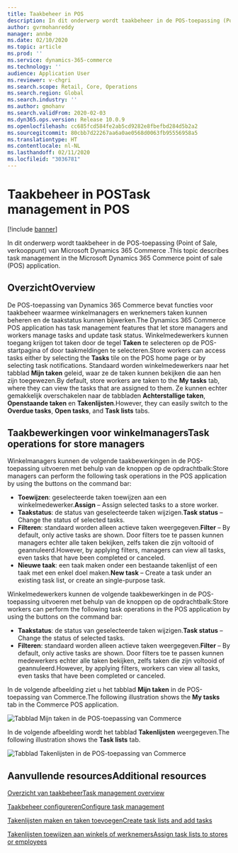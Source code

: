 ```yaml
---
title: Taakbeheer in POS
description: In dit onderwerp wordt taakbeheer in de POS-toepassing (Point of Sale, verkooppunt) van Microsoft Dynamics 365 Commerce .
author: gvrmohanreddy
manager: annbe
ms.date: 02/10/2020
ms.topic: article
ms.prod: ''
ms.service: dynamics-365-commerce
ms.technology: ''
audience: Application User
ms.reviewer: v-chgri
ms.search.scope: Retail, Core, Operations
ms.search.region: Global
ms.search.industry: ''
ms.author: gmohanv
ms.search.validFrom: 2020-02-03
ms.dyn365.ops.version: Release 10.0.9
ms.openlocfilehash: cc685fcd584fe2ab5cd9282e8fbefbd284d5b2a2
ms.sourcegitcommit: 80cbb7d22267aa6a0ae0568d0063fb95556958a5
ms.translationtype: HT
ms.contentlocale: nl-NL
ms.lasthandoff: 02/11/2020
ms.locfileid: "3036781"
---
```

# <a name="task-management-in-pos"></a><span data-ttu-id="04c3e-103">Taakbeheer in POS</span><span class="sxs-lookup"><span data-stu-id="04c3e-103">Task management in POS</span></span>

[!include [banner](includes/banner.md)]

<span data-ttu-id="04c3e-104">In dit onderwerp wordt taakbeheer in de POS-toepassing (Point of Sale, verkooppunt) van Microsoft Dynamics 365 Commerce .</span><span class="sxs-lookup"><span data-stu-id="04c3e-104">This topic describes task management in the Microsoft Dynamics 365 Commerce point of sale (POS) application.</span></span>

## <a name="overview"></a><span data-ttu-id="04c3e-105">Overzicht</span><span class="sxs-lookup"><span data-stu-id="04c3e-105">Overview</span></span>

<span data-ttu-id="04c3e-106">De POS-toepassing van Dynamics 365 Commerce bevat functies voor taakbeheer waarmee winkelmanagers en werknemers taken kunnen beheren en de taakstatus kunnen bijwerken.</span><span class="sxs-lookup"><span data-stu-id="04c3e-106">The Dynamics 365 Commerce POS application has task management features that let store managers and workers manage tasks and update task status.</span></span> <span data-ttu-id="04c3e-107">Winkelmedewerkers kunnen toegang krijgen tot taken door de tegel **Taken** te selecteren op de POS-startpagina of door taakmeldingen te selecteren.</span><span class="sxs-lookup"><span data-stu-id="04c3e-107">Store workers can access tasks either by selecting the **Tasks** tile on the POS home page or by selecting task notifications.</span></span> <span data-ttu-id="04c3e-108">Standaard worden winkelmedewerkers naar het tabblad **Mijn taken** geleid, waar ze de taken kunnen bekijken die aan hen zijn toegewezen.</span><span class="sxs-lookup"><span data-stu-id="04c3e-108">By default, store workers are taken to the **My tasks** tab, where they can view the tasks that are assigned to them.</span></span> <span data-ttu-id="04c3e-109">Ze kunnen echter gemakkelijk overschakelen naar de tabbladen **Achterstallige taken**, **Openstaande taken** en **Takenlijsten**.</span><span class="sxs-lookup"><span data-stu-id="04c3e-109">However, they can easily switch to the **Overdue tasks**, **Open tasks**, and **Task lists** tabs.</span></span>

## <a name="task-operations-for-store-managers"></a><span data-ttu-id="04c3e-110">Taakbewerkingen voor winkelmanagers</span><span class="sxs-lookup"><span data-stu-id="04c3e-110">Task operations for store managers</span></span>

<span data-ttu-id="04c3e-111">Winkelmanagers kunnen de volgende taakbewerkingen in de POS-toepassing uitvoeren met behulp van de knoppen op de opdrachtbalk:</span><span class="sxs-lookup"><span data-stu-id="04c3e-111">Store managers can perform the following task operations in the POS application by using the buttons on the command bar:</span></span>

- <span data-ttu-id="04c3e-112">**Toewijzen**: geselecteerde taken toewijzen aan een winkelmedewerker.</span><span class="sxs-lookup"><span data-stu-id="04c3e-112">**Assign** – Assign selected tasks to a store worker.</span></span>
- <span data-ttu-id="04c3e-113">**Taakstatus**: de status van geselecteerde taken wijzigen.</span><span class="sxs-lookup"><span data-stu-id="04c3e-113">**Task status** – Change the status of selected tasks.</span></span>
- <span data-ttu-id="04c3e-114">**Filteren**: standaard worden alleen actieve taken weergegeven.</span><span class="sxs-lookup"><span data-stu-id="04c3e-114">**Filter** – By default, only active tasks are shown.</span></span> <span data-ttu-id="04c3e-115">Door filters toe te passen kunnen managers echter alle taken bekijken, zelfs taken die zijn voltooid of geannuleerd.</span><span class="sxs-lookup"><span data-stu-id="04c3e-115">However, by applying filters, managers can view all tasks, even tasks that have been completed or canceled.</span></span>
- <span data-ttu-id="04c3e-116">**Nieuwe taak**: een taak maken onder een bestaande takenlijst of een taak met een enkel doel maken.</span><span class="sxs-lookup"><span data-stu-id="04c3e-116">**New task** – Create a task under an existing task list, or create an single-purpose task.</span></span>

<span data-ttu-id="04c3e-117">Winkelmedewerkers kunnen de volgende taakbewerkingen in de POS-toepassing uitvoeren met behulp van de knoppen op de opdrachtbalk:</span><span class="sxs-lookup"><span data-stu-id="04c3e-117">Store workers can perform the following task operations in the POS application by using the buttons on the command bar:</span></span>

- <span data-ttu-id="04c3e-118">**Taakstatus**: de status van geselecteerde taken wijzigen.</span><span class="sxs-lookup"><span data-stu-id="04c3e-118">**Task status** – Change the status of selected tasks.</span></span>
- <span data-ttu-id="04c3e-119">**Filteren**: standaard worden alleen actieve taken weergegeven.</span><span class="sxs-lookup"><span data-stu-id="04c3e-119">**Filter** – By default, only active tasks are shown.</span></span> <span data-ttu-id="04c3e-120">Door filters toe te passen kunnen medewerkers echter alle taken bekijken, zelfs taken die zijn voltooid of geannuleerd.</span><span class="sxs-lookup"><span data-stu-id="04c3e-120">However, by applying filters, workers can view all tasks, even tasks that have been completed or canceled.</span></span>

<span data-ttu-id="04c3e-121">In de volgende afbeelding ziet u het tabblad **Mijn taken** in de POS-toepassing van Commerce.</span><span class="sxs-lookup"><span data-stu-id="04c3e-121">The following illustration shows the **My tasks** tab in the Commerce POS application.</span></span>

![Tabblad Mijn taken in de POS-toepassing van Commerce](media/POS-task-management.png)

<span data-ttu-id="04c3e-123">In de volgende afbeelding wordt het tabblad **Takenlijsten** weergegeven.</span><span class="sxs-lookup"><span data-stu-id="04c3e-123">The following illustration shows the **Task lists** tab.</span></span>

![Tabblad Takenlijsten in de POS-toepassing van Commerce](media/POS-task-lists-management.png)

## <a name="additional-resources"></a><span data-ttu-id="04c3e-125">Aanvullende resources</span><span class="sxs-lookup"><span data-stu-id="04c3e-125">Additional resources</span></span>

[<span data-ttu-id="04c3e-126">Overzicht van taakbeheer</span><span class="sxs-lookup"><span data-stu-id="04c3e-126">Task management overview</span></span>](task-mgmt-overview.md)

[<span data-ttu-id="04c3e-127">Taakbeheer configureren</span><span class="sxs-lookup"><span data-stu-id="04c3e-127">Configure task management</span></span>](task-mgmt-configure.md)

[<span data-ttu-id="04c3e-128">Takenlijsten maken en taken toevoegen</span><span class="sxs-lookup"><span data-stu-id="04c3e-128">Create task lists and add tasks</span></span>](task-mgmt-create-lists.md)

[<span data-ttu-id="04c3e-129">Takenlijsten toewijzen aan winkels of werknemers</span><span class="sxs-lookup"><span data-stu-id="04c3e-129">Assign task lists to stores or employees</span></span>](task-mgmt-assign-lists.md)
